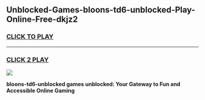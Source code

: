 
## Unblocked-Games-bloons-td6-unblocked-Play-Online-Free-dkjz2
<h3>
<a href="https://premium76.site?title=bloons-td6-unblocked&ref=26A">CLICK TO PLAY</a></h3>
<hr>

<h3>
<a href="https://premium76.site?title=bloons-td6-unblocked&ref=26A">CLICK 2 PLAY</a>
  
</h3>

<a href="https://premium76.site?title=bloons-td6-unblocked&ref=26A"><img src="https://clearcache.store/games.png"></a>


**bloons-td6-unblocked games unblocked: Your Gateway to Fun and Accessible Online Gaming**
